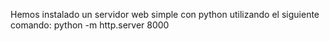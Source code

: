 Hemos instalado un servidor web simple con python utilizando el siguiente comando:
python -m http.server 8000
